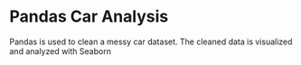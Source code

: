 # Pandas Car Analysis

Pandas is used to clean a messy car dataset. The cleaned data is visualized and analyzed with Seaborn
